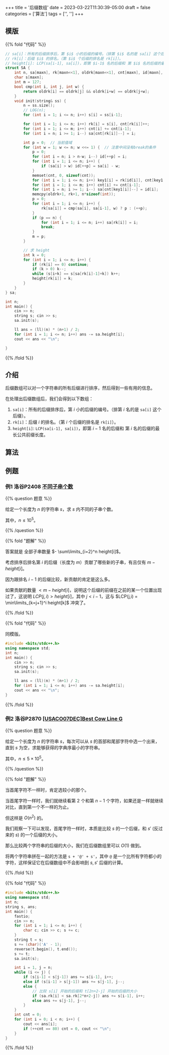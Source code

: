 +++
title = '后缀数组'
date = 2023-03-22T11:30:39-05:00
draft = false
categories = ['算法']
tags = ['', '']
+++

## 模版


{{% fold "代码" %}}

```cpp
// sa[i]：所有的后缀排序后，第 $i$ 小的后缀的编号。（排第 $i$ 名的是 sa[i] 这个后缀）。
// rk[i]：后缀 $i$ 的排名。（第 $i$ 个后缀的排名是 rk[i]）。
// height[i]: LCP(sa[i-1], sa[i])，即第 $i-1$ 名的后缀和 第 $i$ 名的后缀的最长公共前缀长度
struct SA {
    int n, sa[maxn], rk[maxn<<1], oldrk[maxn<<1], cnt[maxn], id[maxn], key1[maxn], height[maxn];  // 注意 rk[maxn<<1] oldrk[maxn<<1]
    char s[maxn];
    int m = 127;
    bool cmp(int i, int j, int w) {
        return oldrk[i] == oldrk[j] && oldrk[i+w] == oldrk[j+w];
    }
    void init(string& ss) {
        n = ss.size();
        // LOG(n);
        for (int i = 1; i <= n; i++) s[i] = ss[i-1];

        for (int i = 1; i <= n; i++) rk[i] = s[i], cnt[rk[i]]++;
        for (int i = 1; i <= m; i++) cnt[i] += cnt[i-1];
        for (int i = n; i >= 1; i--) sa[cnt[rk[i]]--] = i;

        int p = 0;  // 当前值域
        for (int w = 1; w <= n; w <<= 1) {  // 注意中间没有break的条件
            p = 0;
            for (int i = n; i > n-w; i--) id[++p] = i;
            for (int i = 1; i <= n; i++) {
                if (sa[i] > w) id[++p] = sa[i] - w;
            }
            memset(cnt, 0, sizeof(cnt));
            for (int i = 1; i <= n; i++) key1[i] = rk[id[i]], cnt[key1[i]]++;
            for (int i = 1; i <= m; i++) cnt[i] += cnt[i-1];
            for (int i = n; i >= 1; i--) sa[cnt[key1[i]]--] = id[i];
            memcpy(oldrk+1, rk+1, n*sizeof(int));
            p = 0;
            for (int i = 1; i <= n; i++) {
                rk[sa[i]] = cmp(sa[i], sa[i-1], w) ? p : (++p);
            }
            if (p == n) {
                for (int i = 1; i <= n; i++) sa[rk[i]] = i;
                break;
            }
            m = p;
        }

        // 求 height
        int k = 0;
        for (int i = 1; i <= n; i++) {
            if (rk[i] == 0) continue;
            if (k > 0) k--;
            while (s[i+k] == s[sa[rk[i]-1]+k]) k++;
            height[rk[i]] = k;
        }
    }
} sa;

int n;
int main() {
    cin >> n;
    string s; cin >> s;
    sa.init(s);

    ll ans = (ll)(n) * (n+1) / 2;
    for (int i = 1; i <= n; i++) ans -= sa.height[i];
    cout << ans << "\n";

}
```

{{% /fold %}}


## 介绍

后缀数组可以对一个字符串的所有后缀进行排序，然后得到一些有用的信息。

在处理出后缀数组后，我们会得到以下数组：

1. `sa[i]`：所有的后缀排序后，第 $i$ 小的后缀的编号。（排第 $i$ 名的是 `sa[i]` 这个后缀）。
2. `rk[i]`：后缀 $i$ 的排名。（第 $i$ 个后缀的排名是 `rk[i]`）。
3. `height[i]`: `LCP(sa[i-1], sa[i])`，即第 $i-1$ 名的后缀和 第 $i$ 名的后缀的最长公共前缀长度。

## 算法




## 例题


### 例1 洛谷P2408 [不同子串个数](https://www.luogu.com.cn/problem/P2408)

{{% question 题意 %}}

给定一个长度为 $n$ 的字符串 $s$，求 $s$ 内不同的子串个数。

其中，$n \leq 10^5$。

{{% /question %}}


{{% fold "题解" %}}

答案就是 全部子串数量 $- \sum\limits_{i=2}^n height[i]$。

考虑排序后排名第 $i$ 的后缀（长度为 $m$）贡献了哪些新的子串，有且仅有 $m - height[i]$。

因为跟排名 $i-1$ 的后缀比较，新贡献的肯定是这么多。

如果贡献的数量 $< m - height[i]$，说明这个后缀的前缀在之前的某一个位置出现过了，这说明 $LCP(j, i) > height[i]$，其中 $j < i-1$，这与 $LCP(j,i) = \min\limits_{k=j+1}^i height[k]$ 冲突了。 



{{% /fold %}}


{{% fold "代码" %}}

同模版。

```cpp
#include <bits/stdc++.h>
using namespace std;
int n;
int main() {
    cin >> n;
    string s; cin >> s;
    sa.init(s);

    ll ans = (ll)(n) * (n+1) / 2;
    for (int i = 1; i <= n; i++) ans -= sa.height[i];
    cout << ans << "\n";
}
```

{{% /fold %}}



### 例2 洛谷P2870 [[USACO07DEC]Best Cow Line G](https://www.luogu.com.cn/problem/P2870)

{{% question 题意 %}}

给定一个长度为 $n$ 的字符串 $s$，每次可以从 $s$ 的首部和尾部字符中选一个出来，直到 $s$ 为空，求能够获得的字典序最小的字符串。

其中，$n \leq 5 \times 10^5$。

{{% /question %}}


{{% fold "题解" %}}

当首尾字符不一样时，肯定选较小的那个。

当首尾字符一样时，我们就继续看第 $2$ 个和第 $n-1$ 个字符，如果还是一样就继续对比，直到第一个不一样的为止。

但这样是 $O(n^2)$ 的。

我们观察一下可以发现，首尾字符一样时，本质是比较 $s$ 的一个后缀，和 $s'$ (反过来的 $s$) 的一个后缀的大小。

那么比较两个字符串的后缀的大小，我们在后缀数组里可以 $O(1)$ 做到。

将两个字符串拼在一起的方法是 `s + '@' + s'`，其中 `@` 是一个比所有字符都小的字符，这样保证它在后缀数组中不会影响到 $s,s'$ 后缀的计算。

{{% /fold %}}


{{% fold "代码" %}}

```cpp
#include <bits/stdc++.h>
using namespace std;
int n;
string s, ans;
int main() {
    fastio;
    cin >> n;
    for (int i = 1; i <= n; i++) {
        char c; cin >> c; s += c;
    }
    string t = s;
    s += (char)('A' - 1);
    reverse(t.begin(), t.end());
    s += t;
    sa.init(s);

    int i = 1, j = n;
    while (i <= j) {
        if (s[i-1] < s[j-1]) ans += s[i-1], i++;
        else if (s[i-1] > s[j-1]) ans += s[j-1], j--;
        else {
            // 比较 s[i] 开始的后缀和 t[2n+2-j] 开始的后缀的大小
            if (sa.rk[i] < sa.rk[2*n+2-j]) ans += s[i-1], i++;
            else ans += s[j-1], j--;
        }
    }
    int cnt = 0;
    for (int i = 0; i < n; i++) {
        cout << ans[i];
        if (++cnt == 80) cnt = 0, cout << "\n";
    }
}
```

{{% /fold %}}



